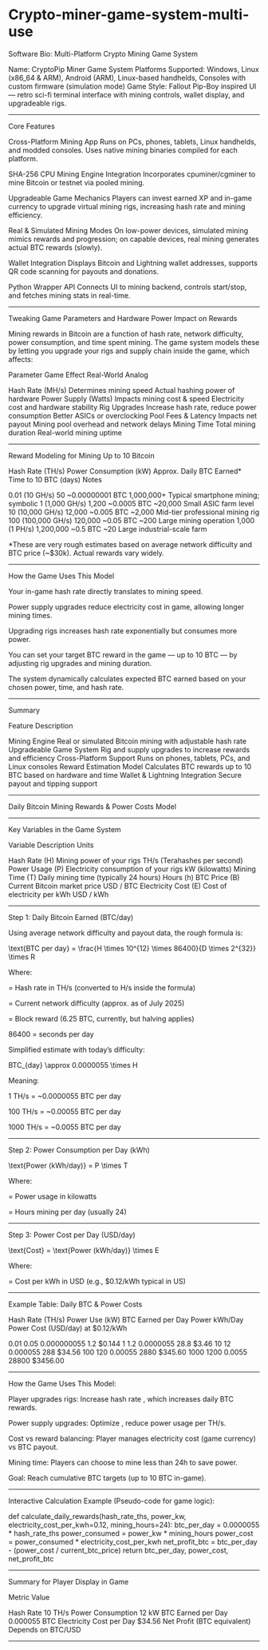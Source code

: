 # Crypto-miner-game-system-multi-use

Software Bio: Multi-Platform Crypto Mining Game System

Name: CryptoPip Miner Game System
Platforms Supported: Windows, Linux (x86_64 & ARM), Android (ARM), Linux-based handhelds, Consoles with custom firmware (simulation mode)
Game Style: Fallout Pip-Boy inspired UI — retro sci-fi terminal interface with mining controls, wallet display, and upgradeable rigs.


---

Core Features

Cross-Platform Mining App
Runs on PCs, phones, tablets, Linux handhelds, and modded consoles. Uses native mining binaries compiled for each platform.

SHA-256 CPU Mining Engine Integration
Incorporates cpuminer/cgminer to mine Bitcoin or testnet via pooled mining.

Upgradeable Game Mechanics
Players can invest earned XP and in-game currency to upgrade virtual mining rigs, increasing hash rate and mining efficiency.

Real & Simulated Mining Modes
On low-power devices, simulated mining mimics rewards and progression; on capable devices, real mining generates actual BTC rewards (slowly).

Wallet Integration
Displays Bitcoin and Lightning wallet addresses, supports QR code scanning for payouts and donations.

Python Wrapper API
Connects UI to mining backend, controls start/stop, and fetches mining stats in real-time.



---

Tweaking Game Parameters and Hardware Power Impact on Rewards

Mining rewards in Bitcoin are a function of hash rate, network difficulty, power consumption, and time spent mining. The game system models these by letting you upgrade your rigs and supply chain inside the game, which affects:

Parameter	Game Effect	Real-World Analog

Hash Rate (MH/s)	Determines mining speed	Actual hashing power of hardware
Power Supply (Watts)	Impacts mining cost & speed	Electricity cost and hardware stability
Rig Upgrades	Increase hash rate, reduce power consumption	Better ASICs or overclocking
Pool Fees & Latency	Impacts net payout	Mining pool overhead and network delays
Mining Time	Total mining duration	Real-world mining uptime



---

Reward Modeling for Mining Up to 10 Bitcoin

Hash Rate (TH/s)	Power Consumption (kW)	Approx. Daily BTC Earned*	Time to 10 BTC (days)	Notes

0.01 (10 GH/s)	50	~0.00000001 BTC	1,000,000+	Typical smartphone mining; symbolic
1 (1,000 GH/s)	1,200	~0.0005 BTC	~20,000	Small ASIC farm level
10 (10,000 GH/s)	12,000	~0.005 BTC	~2,000	Mid-tier professional mining rig
100 (100,000 GH/s)	120,000	~0.05 BTC	~200	Large mining operation
1,000 (1 PH/s)	1,200,000	~0.5 BTC	~20	Large industrial-scale farm


*These are very rough estimates based on average network difficulty and BTC price (~$30k). Actual rewards vary widely.


---

How the Game Uses This Model

Your in-game hash rate directly translates to mining speed.

Power supply upgrades reduce electricity cost in game, allowing longer mining times.

Upgrading rigs increases hash rate exponentially but consumes more power.

You can set your target BTC reward in the game — up to 10 BTC — by adjusting rig upgrades and mining duration.

The system dynamically calculates expected BTC earned based on your chosen power, time, and hash rate.



---

Summary

Feature	Description

Mining Engine	Real or simulated Bitcoin mining with adjustable hash rate
Upgradeable Game System	Rig and supply upgrades to increase rewards and efficiency
Cross-Platform Support	Runs on phones, tablets, PCs, and Linux consoles
Reward Estimation Model	Calculates BTC rewards up to 10 BTC based on hardware and time
Wallet & Lightning Integration	Secure payout and tipping support

---

Daily Bitcoin Mining Rewards & Power Costs Model


---

Key Variables in the Game System

Variable	Description	Units

Hash Rate (H)	Mining power of your rigs	TH/s (Terahashes per second)
Power Usage (P)	Electricity consumption of your rigs	kW (kilowatts)
Mining Time (T)	Daily mining time (typically 24 hours)	Hours (h)
BTC Price (B)	Current Bitcoin market price	USD / BTC
Electricity Cost (E)	Cost of electricity per kWh	USD / kWh



---

Step 1: Daily Bitcoin Earned (BTC/day)

Using average network difficulty and payout data, the rough formula is:

\text{BTC per day} = \frac{H \times 10^{12} \times 86400}{D \times 2^{32}} \times R

Where:

 = Hash rate in TH/s (converted to H/s inside the formula)

 = Current network difficulty (approx.  as of July 2025)

 = Block reward (6.25 BTC, currently, but halving applies)

86400 = seconds per day




Simplified estimate with today’s difficulty:

BTC_{day} \approx 0.0000055 \times H

Meaning:

1 TH/s = ~0.0000055 BTC per day

100 TH/s = ~0.00055 BTC per day

1000 TH/s = ~0.0055 BTC per day



---

Step 2: Power Consumption per Day (kWh)

\text{Power (kWh/day)} = P \times T

Where:

 = Power usage in kilowatts

 = Hours mining per day (usually 24)



---

Step 3: Power Cost per Day (USD/day)

\text{Cost} = \text{Power (kWh/day)} \times E

Where:

 = Cost per kWh in USD (e.g., $0.12/kWh typical in US)



---

Example Table: Daily BTC & Power Costs

Hash Rate (TH/s)	Power Use (kW)	BTC Earned per Day	Power kWh/Day	Power Cost (USD/day) at $0.12/kWh

0.01	0.05	0.000000055	1.2	$0.144
1	1.2	0.0000055	28.8	$3.46
10	12	0.000055	288	$34.56
100	120	0.00055	2880	$345.60
1000	1200	0.0055	28800	$3456.00



---

How the Game Uses This Model:

Player upgrades rigs: Increase hash rate , which increases daily BTC rewards.

Power supply upgrades: Optimize , reduce power usage per TH/s.

Cost vs reward balancing: Player manages electricity cost (game currency) vs BTC payout.

Mining time: Players can choose to mine less than 24h to save power.

Goal: Reach cumulative BTC targets (up to 10 BTC in-game).



---

Interactive Calculation Example (Pseudo-code for game logic):

def calculate_daily_rewards(hash_rate_ths, power_kw, electricity_cost_per_kwh=0.12, mining_hours=24):
    btc_per_day = 0.0000055 * hash_rate_ths
    power_consumed = power_kw * mining_hours
    power_cost = power_consumed * electricity_cost_per_kwh
    net_profit_btc = btc_per_day - (power_cost / current_btc_price)
    return btc_per_day, power_cost, net_profit_btc


---

Summary for Player Display in Game

Metric	Value

Hash Rate	10 TH/s
Power Consumption	12 kW
BTC Earned per Day	0.000055 BTC
Electricity Cost per Day	$34.56
Net Profit (BTC equivalent)	Depends on BTC/USD



---
